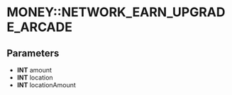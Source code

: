 # MONEY::NETWORK_EARN_UPGRADE_ARCADE

## Parameters
* **INT** amount
* **INT** location
* **INT** locationAmount